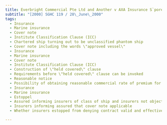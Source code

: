 ```yaml
---
title: Everbright Commercial Pte Ltd and Another v AXA Insurance S`pore Pte Ltd 
subtitle: "[2000] SGHC 119 / 28\_June\_2000"
tags:
  - Insurance
  - Marine insurance
  - Cover note
  - Institute Classification Clause (ICC)
  - Chartered ship turning out to be unclassified phantom ship
  - Cover note including the words \"approved vessel\"
  - Insurance
  - Marine insurance
  - Cover note
  - Institute Classification Clause (ICC)
  - Construction of \"held covered\" clause
  - Requirements before \"held covered\" clause can be invoked
  - Reasonable notice
  - Possibility of obtaining reasonable commercial rate of premium for insurance coverage
  - Insurance
  - Marine insurance
  - Estoppel
  - Assured informing insurers of class of ship and insurers not objecting
  - Insurers informing assured that cover note applicable
  - Whether insurers estopped from denying contract valid and effective

---
```



